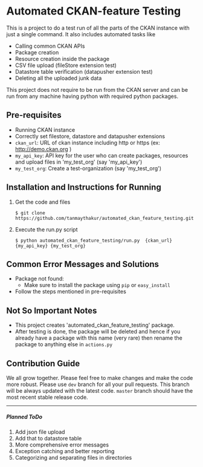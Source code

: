 # Automated CKAN-feature Testing

This is a project to do a test run of all the parts of the CKAN instance with just a single command.
It also includes automated tasks like

 - Calling common CKAN APIs
 - Package creation
 - Resource creation inside the package
 - CSV file upload (fileStore extension test)
 - Datastore table verification (datapusher extension test)
 - Deleting all the uploaded junk data

This project does not require to be run from the CKAN server and can be run from any machine having python with required python packages.

## Pre-requisites
- Running CKAN instance
- Correctly set filestore, datastore and datapusher extensions
- `ckan_url`: URL of ckan instance including http or https (ex: http://demo.ckan.org )
- `my_api_key`: API key for the user who can create packages, resources and upload files in 'my_test_org' (say 'my_api_key')
- `my_test_org`: Create a test-organization (say 'my_test_org')


## Installation and Instructions for Running

1. Get the code and files
    ```
    $ git clone https://github.com/tanmaythakur/automated_ckan_feature_testing.git
    ```

2. Execute the run.py script
    ```
    $ python automated_ckan_feature_testing/run.py  {ckan_url}  {my_api_key} {my_test_org}
    ```


## Common Error Messages and Solutions
 - Package not found:
    - Make sure to install the package using `pip` or `easy_install`
- Follow the steps mentioned in pre-requisites

## Not So Important Notes

- This project creates 'automated_ckan_feature_testing' package.
- After testing is done, the package will be deleted and hence if you already have a package with this name (very rare) then rename the package to anything else in `actions.py`

## Contribution Guide
We all grow together. Please feel free to make changes and make the code more robust. Please use `dev` branch for all your pull requests. This branch will be always updated with the latest code. `master` branch should have the most recent stable release code.


----------------------

##### Planned ToDo
 1. Add json file upload
 2. Add that to datastore table
 3. More comprehensive error messages
 4. Exception catching and better reporting
 5. Categorizing and separating files in directories  

